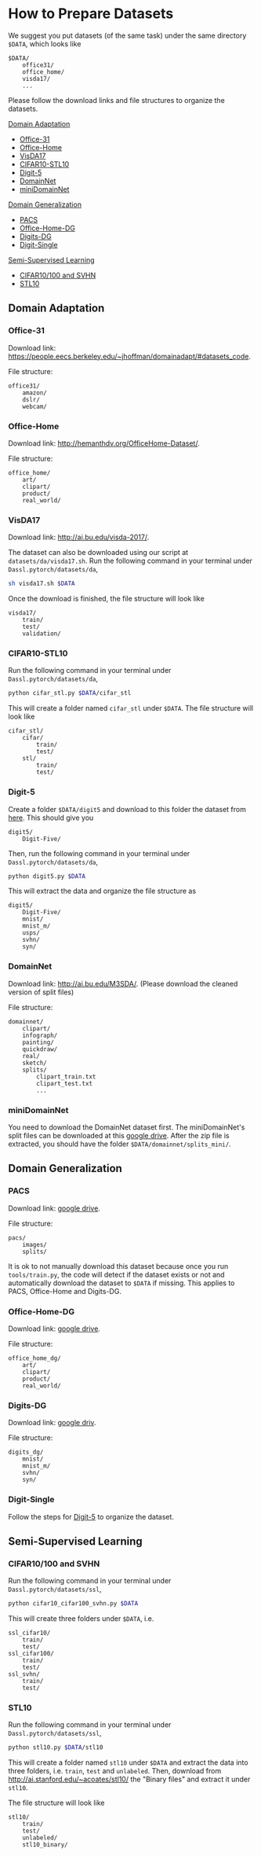 # How to Prepare Datasets

We suggest you put datasets (of the same task) under the same directory `$DATA`, which looks like

```
$DATA/
    office31/
    office_home/
    visda17/
    ...
```

Please follow the download links and file structures to organize the datasets.

[Domain Adaptation](#domain-adaptation)
- [Office-31](#office-31)
- [Office-Home](#office-home)
- [VisDA17](#visda17)
- [CIFAR10-STL10](#cifar10-stl10)
- [Digit-5](#digit-5)
- [DomainNet](#domainnet)
- [miniDomainNet](#miniDomainNet)

[Domain Generalization](#domain-generalization)
- [PACS](#pacs)
- [Office-Home-DG](#office-home-dg)
- [Digits-DG](#digits-dg)
- [Digit-Single](#digit-single)

[Semi-Supervised Learning](#semi-supervised-learning)
- [CIFAR10/100 and SVHN](#cifar10100-and-svhn)
- [STL10](#stl10)

## Domain Adaptation

### Office-31

Download link: https://people.eecs.berkeley.edu/~jhoffman/domainadapt/#datasets_code.

File structure:

```
office31/
    amazon/
    dslr/
    webcam/
```

### Office-Home

Download link: http://hemanthdv.org/OfficeHome-Dataset/.

File structure:

```
office_home/
    art/
    clipart/
    product/
    real_world/
```

### VisDA17

Download link: http://ai.bu.edu/visda-2017/.

The dataset can also be downloaded using our script at `datasets/da/visda17.sh`. Run the following command in your terminal under `Dassl.pytorch/datasets/da`,

```bash
sh visda17.sh $DATA
```

Once the download is finished, the file structure will look like

```
visda17/
    train/
    test/
    validation/
```

### CIFAR10-STL10

Run the following command in your terminal under `Dassl.pytorch/datasets/da`,

```bash
python cifar_stl.py $DATA/cifar_stl
```

This will create a folder named `cifar_stl` under `$DATA`. The file structure will look like

```
cifar_stl/
    cifar/
        train/
        test/
    stl/
        train/
        test/
```

### Digit-5

Create a folder `$DATA/digit5` and download to this folder the dataset from [here](https://github.com/VisionLearningGroup/VisionLearningGroup.github.io/tree/master/M3SDA/code_MSDA_digit#digit-five-download). This should give you

```
digit5/
    Digit-Five/
```

Then, run the following command in your terminal under `Dassl.pytorch/datasets/da`,

```bash 
python digit5.py $DATA
```

This will extract the data and organize the file structure as

```
digit5/
    Digit-Five/
    mnist/
    mnist_m/
    usps/
    svhn/
    syn/
```

### DomainNet

Download link: http://ai.bu.edu/M3SDA/. (Please download the cleaned version of split files)

File structure:

```
domainnet/
    clipart/
    infograph/
    painting/
    quickdraw/
    real/
    sketch/
    splits/
        clipart_train.txt
        clipart_test.txt
        ...
```

### miniDomainNet

You need to download the DomainNet dataset first. The miniDomainNet's split files can be downloaded at this [google drive](https://drive.google.com/open?id=15rrLDCrzyi6ZY-1vJar3u7plgLe4COL7). After the zip file is extracted, you should have the folder `$DATA/domainnet/splits_mini/`.

## Domain Generalization

### PACS

Download link: [google drive](https://drive.google.com/open?id=1m4X4fROCCXMO0lRLrr6Zz9Vb3974NWhE).

File structure:

```
pacs/
    images/
    splits/
```

It is ok to not manually download this dataset because once you run ``tools/train.py``, the code will detect if the dataset exists or not and automatically download the dataset to ``$DATA`` if missing. This applies to PACS, Office-Home and Digits-DG.

### Office-Home-DG

Download link: [google drive](https://drive.google.com/open?id=1gkbf_KaxoBws-GWT3XIPZ7BnkqbAxIFa).

File structure:

```
office_home_dg/
    art/
    clipart/
    product/
    real_world/
```

### Digits-DG

Download link: [google driv](https://drive.google.com/open?id=15V7EsHfCcfbKgsDmzQKj_DfXt_XYp_P7).

File structure:

```
digits_dg/
    mnist/
    mnist_m/
    svhn/
    syn/
```

### Digit-Single
Follow the steps for [Digit-5](#digit-5) to organize the dataset.

## Semi-Supervised Learning

### CIFAR10/100 and SVHN

Run the following command in your terminal under `Dassl.pytorch/datasets/ssl`,

```bash
python cifar10_cifar100_svhn.py $DATA
```

This will create three folders under `$DATA`, i.e.

```
ssl_cifar10/
    train/
    test/
ssl_cifar100/
    train/
    test/
ssl_svhn/
    train/
    test/
```

### STL10

Run the following command in your terminal under `Dassl.pytorch/datasets/ssl`,

```bash
python stl10.py $DATA/stl10
```

This will create a folder named `stl10` under `$DATA` and extract the data into three folders, i.e. `train`, `test` and `unlabeled`. Then, download from http://ai.stanford.edu/~acoates/stl10/ the "Binary files" and extract it under `stl10`.

The file structure will look like

```
stl10/
    train/
    test/
    unlabeled/
    stl10_binary/
```